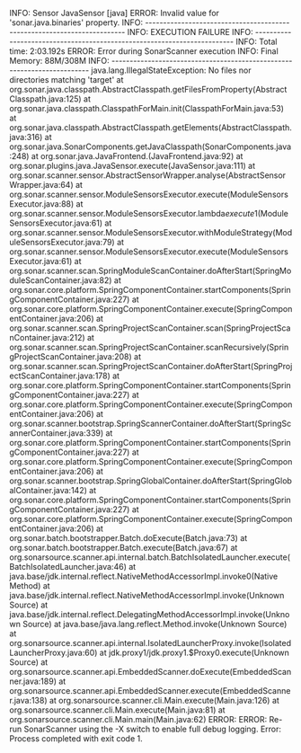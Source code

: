 INFO: Sensor JavaSensor [java]
ERROR: Invalid value for 'sonar.java.binaries' property.
INFO: ------------------------------------------------------------------------
INFO: EXECUTION FAILURE
INFO: ------------------------------------------------------------------------
INFO: Total time: 2:03.192s
ERROR: Error during SonarScanner execution
INFO: Final Memory: 88M/308M
INFO: ------------------------------------------------------------------------
java.lang.IllegalStateException: No files nor directories matching 'target'
	at org.sonar.java.classpath.AbstractClasspath.getFilesFromProperty(AbstractClasspath.java:125)
	at org.sonar.java.classpath.ClasspathForMain.init(ClasspathForMain.java:53)
	at org.sonar.java.classpath.AbstractClasspath.getElements(AbstractClasspath.java:316)
	at org.sonar.java.SonarComponents.getJavaClasspath(SonarComponents.java:248)
	at org.sonar.java.JavaFrontend.<init>(JavaFrontend.java:92)
	at org.sonar.plugins.java.JavaSensor.execute(JavaSensor.java:111)
	at org.sonar.scanner.sensor.AbstractSensorWrapper.analyse(AbstractSensorWrapper.java:64)
	at org.sonar.scanner.sensor.ModuleSensorsExecutor.execute(ModuleSensorsExecutor.java:88)
	at org.sonar.scanner.sensor.ModuleSensorsExecutor.lambda$execute$1(ModuleSensorsExecutor.java:61)
	at org.sonar.scanner.sensor.ModuleSensorsExecutor.withModuleStrategy(ModuleSensorsExecutor.java:79)
	at org.sonar.scanner.sensor.ModuleSensorsExecutor.execute(ModuleSensorsExecutor.java:61)
	at org.sonar.scanner.scan.SpringModuleScanContainer.doAfterStart(SpringModuleScanContainer.java:82)
	at org.sonar.core.platform.SpringComponentContainer.startComponents(SpringComponentContainer.java:227)
	at org.sonar.core.platform.SpringComponentContainer.execute(SpringComponentContainer.java:206)
	at org.sonar.scanner.scan.SpringProjectScanContainer.scan(SpringProjectScanContainer.java:212)
	at org.sonar.scanner.scan.SpringProjectScanContainer.scanRecursively(SpringProjectScanContainer.java:208)
	at org.sonar.scanner.scan.SpringProjectScanContainer.doAfterStart(SpringProjectScanContainer.java:178)
	at org.sonar.core.platform.SpringComponentContainer.startComponents(SpringComponentContainer.java:227)
	at org.sonar.core.platform.SpringComponentContainer.execute(SpringComponentContainer.java:206)
	at org.sonar.scanner.bootstrap.SpringScannerContainer.doAfterStart(SpringScannerContainer.java:339)
	at org.sonar.core.platform.SpringComponentContainer.startComponents(SpringComponentContainer.java:227)
	at org.sonar.core.platform.SpringComponentContainer.execute(SpringComponentContainer.java:206)
	at org.sonar.scanner.bootstrap.SpringGlobalContainer.doAfterStart(SpringGlobalContainer.java:142)
	at org.sonar.core.platform.SpringComponentContainer.startComponents(SpringComponentContainer.java:227)
	at org.sonar.core.platform.SpringComponentContainer.execute(SpringComponentContainer.java:206)
	at org.sonar.batch.bootstrapper.Batch.doExecute(Batch.java:73)
	at org.sonar.batch.bootstrapper.Batch.execute(Batch.java:67)
	at org.sonarsource.scanner.api.internal.batch.BatchIsolatedLauncher.execute(BatchIsolatedLauncher.java:46)
	at java.base/jdk.internal.reflect.NativeMethodAccessorImpl.invoke0(Native Method)
	at java.base/jdk.internal.reflect.NativeMethodAccessorImpl.invoke(Unknown Source)
	at java.base/jdk.internal.reflect.DelegatingMethodAccessorImpl.invoke(Unknown Source)
	at java.base/java.lang.reflect.Method.invoke(Unknown Source)
	at org.sonarsource.scanner.api.internal.IsolatedLauncherProxy.invoke(IsolatedLauncherProxy.java:60)
	at jdk.proxy1/jdk.proxy1.$Proxy0.execute(Unknown Source)
	at org.sonarsource.scanner.api.EmbeddedScanner.doExecute(EmbeddedScanner.java:189)
	at org.sonarsource.scanner.api.EmbeddedScanner.execute(EmbeddedScanner.java:138)
	at org.sonarsource.scanner.cli.Main.execute(Main.java:126)
	at org.sonarsource.scanner.cli.Main.execute(Main.java:81)
	at org.sonarsource.scanner.cli.Main.main(Main.java:62)
ERROR: 
ERROR: Re-run SonarScanner using the -X switch to enable full debug logging.
Error: Process completed with exit code 1.
